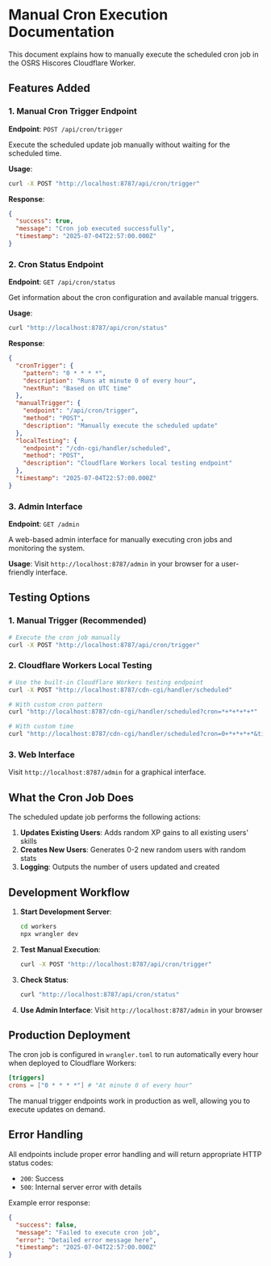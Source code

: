 # Manual Cron Execution Documentation

This document explains how to manually execute the scheduled cron job in the OSRS Hiscores Cloudflare Worker.

## Features Added

### 1. Manual Cron Trigger Endpoint
**Endpoint**: `POST /api/cron/trigger`

Execute the scheduled update job manually without waiting for the scheduled time.

**Usage**:
```bash
curl -X POST "http://localhost:8787/api/cron/trigger"
```

**Response**:
```json
{
  "success": true,
  "message": "Cron job executed successfully",
  "timestamp": "2025-07-04T22:57:00.000Z"
}
```

### 2. Cron Status Endpoint
**Endpoint**: `GET /api/cron/status`

Get information about the cron configuration and available manual triggers.

**Usage**:
```bash
curl "http://localhost:8787/api/cron/status"
```

**Response**:
```json
{
  "cronTrigger": {
    "pattern": "0 * * * *",
    "description": "Runs at minute 0 of every hour",
    "nextRun": "Based on UTC time"
  },
  "manualTrigger": {
    "endpoint": "/api/cron/trigger",
    "method": "POST",
    "description": "Manually execute the scheduled update"
  },
  "localTesting": {
    "endpoint": "/cdn-cgi/handler/scheduled",
    "method": "POST",
    "description": "Cloudflare Workers local testing endpoint"
  },
  "timestamp": "2025-07-04T22:57:00.000Z"
}
```

### 3. Admin Interface
**Endpoint**: `GET /admin`

A web-based admin interface for manually executing cron jobs and monitoring the system.

**Usage**:
Visit `http://localhost:8787/admin` in your browser for a user-friendly interface.

## Testing Options

### 1. Manual Trigger (Recommended)
```bash
# Execute the cron job manually
curl -X POST "http://localhost:8787/api/cron/trigger"
```

### 2. Cloudflare Workers Local Testing
```bash
# Use the built-in Cloudflare Workers testing endpoint
curl -X POST "http://localhost:8787/cdn-cgi/handler/scheduled"

# With custom cron pattern
curl "http://localhost:8787/cdn-cgi/handler/scheduled?cron=*+*+*+*+*"

# With custom time
curl "http://localhost:8787/cdn-cgi/handler/scheduled?cron=0+*+*+*+*&time=1745856238"
```

### 3. Web Interface
Visit `http://localhost:8787/admin` for a graphical interface.

## What the Cron Job Does

The scheduled update job performs the following actions:

1. **Updates Existing Users**: Adds random XP gains to all existing users' skills
2. **Creates New Users**: Generates 0-2 new random users with random stats
3. **Logging**: Outputs the number of users updated and created

## Development Workflow

1. **Start Development Server**:
   ```bash
   cd workers
   npx wrangler dev
   ```

2. **Test Manual Execution**:
   ```bash
   curl -X POST "http://localhost:8787/api/cron/trigger"
   ```

3. **Check Status**:
   ```bash
   curl "http://localhost:8787/api/cron/status"
   ```

4. **Use Admin Interface**:
   Visit `http://localhost:8787/admin` in your browser

## Production Deployment

The cron job is configured in `wrangler.toml` to run automatically every hour when deployed to Cloudflare Workers:

```toml
[triggers]
crons = ["0 * * * *"] # "At minute 0 of every hour"
```

The manual trigger endpoints work in production as well, allowing you to execute updates on demand.

## Error Handling

All endpoints include proper error handling and will return appropriate HTTP status codes:

- `200`: Success
- `500`: Internal server error with details

Example error response:
```json
{
  "success": false,
  "message": "Failed to execute cron job",
  "error": "Detailed error message here",
  "timestamp": "2025-07-04T22:57:00.000Z"
}
```
